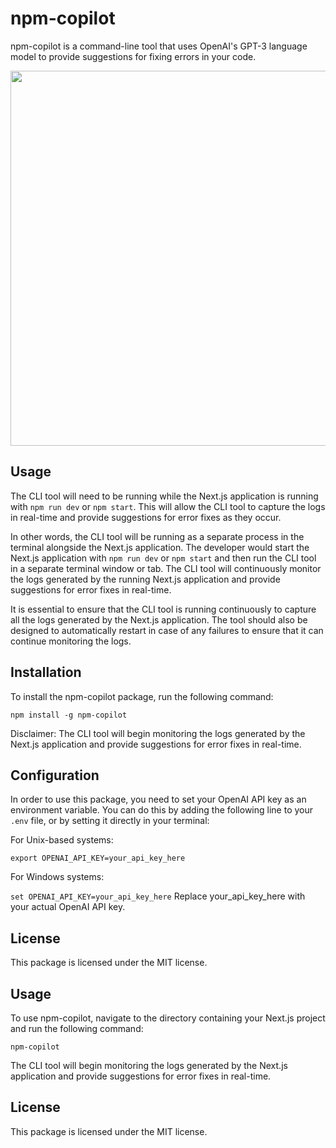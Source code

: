 # npm-copilot

npm-copilot is a command-line tool that uses OpenAI's GPT-3 language model to provide suggestions for fixing errors in your code.

<div align="center">
    <img src="https://github.com/whoiskatrin/npm-copilot/blob/main/example.png" width="600" />
</div>

## Usage

The CLI tool will need to be running while the Next.js application is running with `npm run dev` or `npm start`. This will allow the CLI tool to capture the logs in real-time and provide suggestions for error fixes as they occur.

In other words, the CLI tool will be running as a separate process in the terminal alongside the Next.js application. The developer would start the Next.js application with `npm run dev` or `npm start` and then run the CLI tool in a separate terminal window or tab. The CLI tool will continuously monitor the logs generated by the running Next.js application and provide suggestions for error fixes in real-time.

It is essential to ensure that the CLI tool is running continuously to capture all the logs generated by the Next.js application. The tool should also be designed to automatically restart in case of any failures to ensure that it can continue monitoring the logs.

## Installation

To install the npm-copilot package, run the following command:

`npm install -g npm-copilot`

Disclaimer:
The CLI tool will begin monitoring the logs generated by the Next.js application and provide suggestions for error fixes in real-time.

## Configuration

In order to use this package, you need to set your OpenAI API key as an environment variable. You can do this by adding the following line to your `.env` file, or by setting it directly in your terminal:

For Unix-based systems:

`export OPENAI_API_KEY=your_api_key_here`

For Windows systems:

`set OPENAI_API_KEY=your_api_key_here`
Replace your_api_key_here with your actual OpenAI API key.

## License

This package is licensed under the MIT license.

## Usage

To use npm-copilot, navigate to the directory containing your Next.js project and run the following command:

`npm-copilot`

The CLI tool will begin monitoring the logs generated by the Next.js application and provide suggestions for error fixes in real-time.

## License

This package is licensed under the MIT license.
